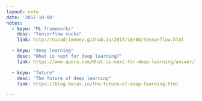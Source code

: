 ```yaml
---
layout: note
date: '2017-10-08'
notes:
  - keyw: "ML frameworks"
    desc: "Tensorflow sucks"
    link: http://nicodjimenez.github.io/2017/10/08/tensorflow.html

  - keyw: "deep learning"
    desc: "What is next for deep learning?"
    link: https://www.quora.com/What-is-next-for-deep-learning/answer/Ian-Goodfellow#

  - keyw: "future"
    desc: "The future of deep learning"
    link: https://blog.keras.io/the-future-of-deep-learning.html

---
```

